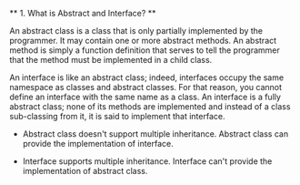 ** 1. What is Abstract and Interface? **

An abstract class is a class that is only partially implemented by the programmer. It may contain one or more abstract methods. 
An abstract method is simply a function definition that serves to tell the programmer that the method must be implemented in a child class.

An interface is like an abstract class; indeed, interfaces occupy the same namespace as classes and abstract classes. For that reason, you cannot define an interface with the same name as a class. An interface is a fully abstract class; none of its methods are implemented and instead of a class sub-classing from it, it is said to implement that interface.

- Abstract class doesn't support multiple inheritance. Abstract class can provide the implementation of interface.

- Interface supports multiple inheritance. Interface can't provide the implementation of abstract class.
